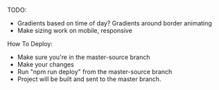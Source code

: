TODO:
- Gradients based on time of day? Gradients around border animating
- Make sizing work on mobile, responsive

How To Deploy:
- Make sure you're in the master-source branch
- Make your changes
- Run "npm run deploy" from the master-source branch
- Project will be built and sent to the master branch.